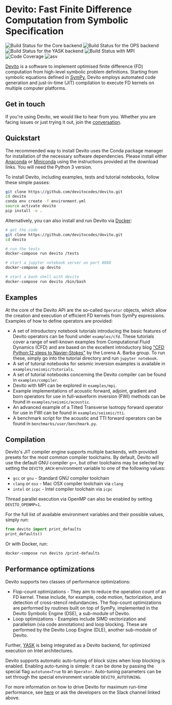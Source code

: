 # Devito: Fast Finite Difference Computation from Symbolic Specification

![Build Status for the Core backend](https://github.com/devitocodes/devito/workflows/CI-core/badge.svg)
![Build Status for the OPS backend](https://github.com/devitocodes/devito/workflows/CI-ops/badge.svg)
![Build Status for the YASK backend](https://github.com/devitocodes/devito/workflows/CI-yask/badge.svg)
![Build Status with MPI](https://github.com/devitocodes/devito/workflows/CI-mpi/badge.svg)
![Code Coverage](https://codecov.io/gh/devitocodes/devito/branch/master/graph/badge.svg)
![asv](http://img.shields.io/badge/benchmarked%20by-asv-blue.svg?style=flat)

[Devito](http://www.devitoproject.org) is a software to
implement optimised finite difference (FD) computation from
high-level symbolic problem definitions. Starting from symbolic
equations defined in [SymPy](http://www.sympy.org/en/index.html),
Devito employs automated code generation and just-in-time (JIT)
compilation to execute FD kernels on multiple computer platforms.

## Get in touch

If you're using Devito, we would like to hear from you. Whether you
are facing issues or just trying it out, join the
[conversation](https://opesci-slackin.now.sh).

## Quickstart

The recommended way to install Devito uses the Conda package manager
for installation of the necessary software dependencies. Please
install either [Anaconda](https://www.continuum.io/downloads) or
[Miniconda](https://conda.io/miniconda.html) using the instructions
provided at the download links. You will need the Python 3 version.

To install Devito, including examples, tests and tutorial notebooks,
follow these simple passes:

```sh
git clone https://github.com/devitocodes/devito.git
cd devito
conda env create -f environment.yml
source activate devito
pip install -e .
```

Alternatively, you can also install and run Devito via
[Docker](https://www.docker.com/):

```sh
# get the code
git clone https://github.com/devitocodes/devito.git
cd devito

# run the tests
docker-compose run devito /tests

# start a jupyter notebook server on port 8888
docker-compose up devito

# start a bash shell with devito
docker-compose run devito /bin/bash
```

## Examples

At the core of the Devito API are the so-called `Operator` objects, which
allow the creation and execution of efficient FD kernels from SymPy
expressions. Examples of how to define operators are provided:

* A set of introductory notebook tutorials introducing the basic
  features of Devito operators can be found under
  `examples/cfd`. These tutorials cover a range of well-known examples
  from Computational Fluid Dynamics (CFD) and are based on the excellent
  introductory blog ["CFD Python:12 steps to
  Navier-Stokes"](http://lorenabarba.com/blog/cfd-python-12-steps-to-navier-stokes/)
  by the Lorena A. Barba group. To run these, simply go into the tutorial
  directory and run `jupyter notebook`.
* A set of tutorial notebooks for seismic inversion examples is available in
  `examples/seismic/tutorials`.
* A set of tutorial notebooks concerning the Devito compiler can be found in
  `examples/compiler`.
* Devito with MPI can be explored in `examples/mpi`.
* Example implementations of acoustic forward, adjoint, gradient and born
  operators for use in full-waveform inversion (FWI) methods can be found in
  `examples/seismic/acoustic`.
* An advanced example of a Tilted Transverse Isotropy forward operator
  for use in FWI can be found in `examples/seismic/tti`.
* A benchmark script for the acoustic and TTI forward operators can be
  found in `benchmarks/user/benchmark.py`.


## Compilation

Devito's JIT compiler engine supports multiple backends, with provided
presets for the most common compiler toolchains. By default, Devito
will use the default GNU compiler `g++`, but other toolchains may be
selected by setting the `DEVITO_ARCH` environment variable to one of
the following values:
 * `gcc` or `gnu` - Standard GNU compiler toolchain
 * `clang` or `osx` - Mac OSX compiler toolchain via `clang`
 * `intel` or `icpc` - Intel compiler toolchain via `icpc`

Thread parallel execution via OpenMP can also be enabled by setting
`DEVITO_OPENMP=1`.

For the full list of available environment variables and their
possible values, simply run:

```py
from devito import print_defaults
print_defaults()
```

Or with Docker, run:

```sh
docker-compose run devito /print-defaults
```

## Performance optimizations

Devito supports two classes of performance optimizations:
 * Flop-count optimizations - They aim to reduce the operation count of an FD
   kernel. These include, for example, code motion, factorization, and
   detection of cross-stencil redundancies. The flop-count optimizations
   are performed by routines built on top of SymPy, implemented in the
   Devito Symbolic Engine (DSE), a sub-module of Devito.
 * Loop optimizations - Examples include SIMD vectorization and parallelism
   (via code annotations) and loop blocking. These are performed by the Devito
   Loop Engine (DLE), another sub-module of Devito.

Further, [YASK](https://github.com/intel/yask) is being integrated as a Devito
backend, for optimized execution on Intel architectures.

Devito supports automatic auto-tuning of block sizes when loop blocking is
enabled. Enabling auto-tuning is simple: it can be done by passing the special
flag `autotune=True` to an `Operator`. Auto-tuning parameters can be set
through the special environment variable `DEVITO_AUTOTUNING`.

For more information on how to drive Devito for maximum run-time performance,
see [here](benchmarks/user/README.md) or ask the developers on the Slack
channel linked above.
